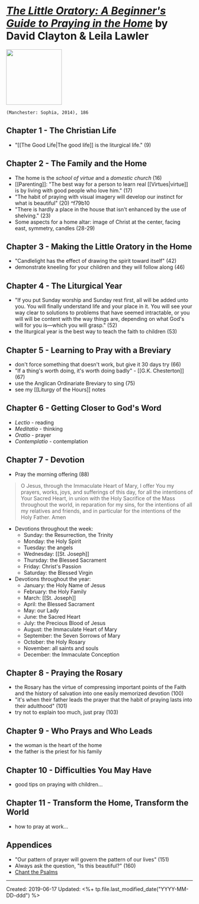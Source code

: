 # [*The Little Oratory: A Beginner's Guide to Praying in the Home*](https://www.sophiainstitute.com/products/item/the-little-oratory) by David Clayton & Leila Lawler
<img src="https://www.sophiainstitute.com/images/uploads/products/_small/9781622821761.jpg" width=150>

`(Manchester: Sophia, 2014), 186`

## Chapter 1 - The Christian Life
- "[[The Good Life|The good life]] is the liturgical life." (9)

## Chapter 2 - The Family and the Home
- The home is the *school of virtue* and a *domestic church* (16)
- [[Parenting]]: "The best way for a person to learn real [[Virtues|virtue]] is by living with good people who love him." (17) 
- "The habit of praying with visual imagery will develop our instinct for what is beautiful" (20) ^f79b10
- "There is hardly a place in the house that isn't enhanced by the use of shelving." (23)
- Some aspects for a home altar: image of Christ at the center, facing east, symmetry, candles (28-29)

## Chapter 3 - Making the Little Oratory in the Home
- "Candlelight has the effect of drawing the spirit toward itself" (42)
- demonstrate kneeling for your children and they will follow along (46)

## Chapter 4 - The Liturgical Year
- "If you put Sunday worship and Sunday rest first, all will be added unto you. You will finally understand life and your place in it. You will see your way clear to solutions to problems that have seemed intractable, or you will will be content with the way things are, depending on what God's will for you is—which you will grasp." (52)
- the liturgical year is the best way to teach the faith to children (53)

## Chapter 5 - Learning to Pray with a Breviary
- don't force something that doesn't work, but give it 30 days try (66)
- "If a thing's worth doing, it's worth doing badly" - [[G.K. Chesterton]] (67)
- use the Anglican Ordinariate Breviary to sing (75)
- see my [[Liturgy of the Hours]] notes

## Chapter 6 - Getting Closer to God's Word
- *Lectio* - reading
- *Meditatio* - thinking
- *Oratio* - prayer
- *Contemplatio* - contemplation

## Chapter 7 - Devotion
- Pray the morning offering (88)
> O Jesus, through the Immaculate Heart of Mary,
> I offer You my prayers, works, joys, and sufferings of this day,
> for all the intentions of Your Sacred Heart,
> in union with the Holy Sacrifice of the Mass throughout the world,
> in reparation for my sins, 
> for the intentions of all my relatives and friends,
> and in particular for the intentions of the Holy Father.
> Amen
- Devotions throughout the week:
  - Sunday: the Resurrection, the Trinity
  - Monday: the Holy Spirit
  - Tuesday: the angels
  - Wednesday: [[St. Joseph]]
  - Thursday: the Blessed Sacrament
  - Friday: Christ's Passion
  - Saturday: the Blessed Virgin
- Devotions throughout the year:
  - January: the Holy Name of Jesus
  - February: the Holy Family
  - March: [[St. Joseph]]
  - April: the Blessed Sacrament
  - May: our Lady
  - June: the Sacred Heart
  - July: the Precious Blood of Jesus
  - August: the Immaculate Heart of Mary
  - September: the Seven Sorrows of Mary
  - October: the Holy Rosary
  - November: all saints and souls
  - December: the Immaculate Conception

## Chapter 8 - Praying the Rosary
- the Rosary has the virtue of compressing important points of the Faith and the history of salvation into one easily memorized devotion (100)
- "it's when their father leads the prayer that the habit of praying lasts into their adulthood" (101)
- try not to explain too much, just pray (103)

## Chapter 9 - Who Prays and Who Leads
- the woman is the heart of the home
- the father is the priest for his family

## Chapter 10 - Difficulties You May Have
- good tips on praying with children...

## Chapter 11 - Transform the Home, Transform the World
- how to pray at work...

## Appendices
- "Our pattern of prayer will govern the pattern of our lives" (151)
- Always ask the question, "Is this beautiful?" (160)
- [Chant the Psalms](http://www.thewayofbeauty.org/psalm-tones)

---
Created: 2019-06-17
Updated: <%+ tp.file.last_modified_date("YYYY-MM-DD-ddd") %>
